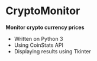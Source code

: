 # CryptoMonitor

**Monitor crypto currency prices**

* Written on Python 3<br>
* Using CoinStats API<br>
* Displaying results using Tkinter<br>
